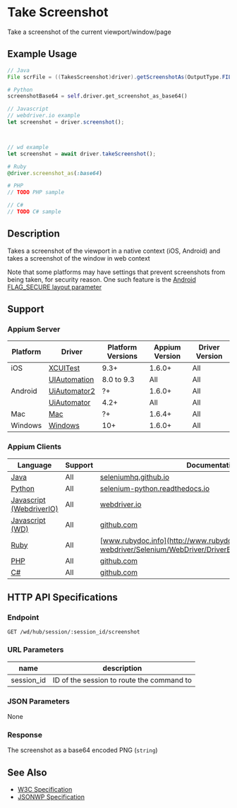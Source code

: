 # Take Screenshot

Take a screenshot of the current viewport/window/page
## Example Usage

```java
// Java
File scrFile = ((TakesScreenshot)driver).getScreenshotAs(OutputType.FILE);

```

```python
# Python
screenshotBase64 = self.driver.get_screenshot_as_base64()

```

```javascript
// Javascript
// webdriver.io example
let screenshot = driver.screenshot();



// wd example
let screenshot = await driver.takeScreenshot();

```

```ruby
# Ruby
@driver.screenshot_as(:base64)

```

```php
# PHP
// TODO PHP sample

```

```csharp
// C#
// TODO C# sample

```


## Description

Takes a screenshot of the viewport in a native context (iOS, Android) and takes a screenshot of the window in web context

Note that some platforms may have settings that prevent screenshots from being taken, for security reason. One such feature is 
the [Android FLAG_SECURE layout parameter](https://developer.android.com/reference/android/view/WindowManager.LayoutParams.html#FLAG_SECURE)


## Support

### Appium Server

|Platform|Driver|Platform Versions|Appium Version|Driver Version|
|--------|----------------|------|--------------|--------------|
| iOS | [XCUITest](/docs/en/drivers/ios-xcuitest.md) | 9.3+ | 1.6.0+ | All |
|  | [UIAutomation](/docs/en/drivers/ios-uiautomation.md) | 8.0 to 9.3 | All | All |
| Android | [UiAutomator2](/docs/en/drivers/android-uiautomator2.md) | ?+ | 1.6.0+ | All |
|  | [UiAutomator](/docs/en/drivers/android-uiautomator.md) | 4.2+ | All | All |
| Mac | [Mac](/docs/en/drivers/mac.md) | ?+ | 1.6.4+ | All |
| Windows | [Windows](/docs/en/drivers/windows.md) | 10+ | 1.6.0+ | All |

### Appium Clients

|Language|Support|Documentation|
|--------|-------|-------------|
|[Java](https://github.com/appium/java-client/releases/latest)| All |  [seleniumhq.github.io](https://seleniumhq.github.io/selenium/docs/api/java/org/openqa/selenium/remote/RemoteWebDriver.html#getScreenshotAs-org.openqa.selenium.OutputType-)  |
|[Python](https://github.com/appium/python-client/releases/latest)| All |  [selenium-python.readthedocs.io](http://selenium-python.readthedocs.io/api.html#selenium.webdriver.remote.webdriver.WebDriver.get_screenshot_as_base64)  |
|[Javascript (WebdriverIO)](http://webdriver.io/index.html)| All |  [webdriver.io](http://webdriver.io/api/protocol/screenshot.html)  |
|[Javascript (WD)](https://github.com/admc/wd/releases/latest)| All |  [github.com](https://github.com/admc/wd/blob/master/lib/commands.js#L1089)  |
|[Ruby](https://github.com/appium/ruby_lib/releases/latest)| All |  [www.rubydoc.info](http://www.rubydoc.info/gems/selenium-webdriver/Selenium/WebDriver/DriverExtensions/TakesScreenshot)  |
|[PHP](https://github.com/appium/php-client/releases/latest)| All |  [github.com](https://github.com/appium/php-client/)  |
|[C#](https://github.com/appium/appium-dotnet-driver/releases/latest)| All |  [github.com](https://github.com/appium/appium-dotnet-driver/)  |

## HTTP API Specifications

### Endpoint

`GET /wd/hub/session/:session_id/screenshot`

### URL Parameters

|name|description|
|----|-----------|
|session_id|ID of the session to route the command to|

### JSON Parameters

None

### Response

The screenshot as a base64 encoded PNG (`string`)

## See Also

* [W3C Specification](https://www.w3.org/TR/webdriver/#dfn-take-screenshot)
* [JSONWP Specification](https://github.com/SeleniumHQ/selenium/wiki/JsonWireProtocol#sessionsessionidscreenshot)
